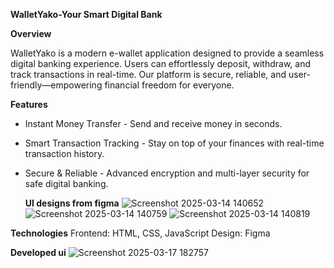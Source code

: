 **WalletYako-Your Smart Digital Bank**

**Overview**

WalletYako is a modern e-wallet application designed to provide a seamless digital banking experience.
Users can effortlessly deposit, withdraw, and track transactions in real-time. 
Our platform is secure, reliable, and user-friendly—empowering financial freedom for everyone.

**Features**

- Instant Money Transfer - Send and receive money in seconds.
- Smart Transaction Tracking - Stay on top of your finances with real-time transaction history.
- Secure & Reliable - Advanced encryption and multi-layer security for safe digital banking.

  **UI designs from figma**
![Screenshot 2025-03-14 140652](https://github.com/user-attachments/assets/0a0ca3fa-95cc-461b-be18-6e3651b6e69d) 
![Screenshot 2025-03-14 140759](https://github.com/user-attachments/assets/1f680363-9573-4b45-951e-318b3b405ffd)
![Screenshot 2025-03-14 140819](https://github.com/user-attachments/assets/9d55a1d9-bcdd-4587-9c0d-745998ba9b1d)


**Technologies**
Frontend: HTML, CSS, JavaScript
Design: Figma


**Developed ui**
![Screenshot 2025-03-17 182757](https://github.com/user-attachments/assets/cc87a05a-e7c8-4137-b14a-e516be54e812)
